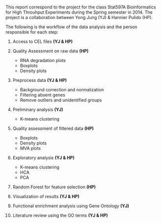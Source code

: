 This report correspond to the project for the class Stat597A Bioinformatics for High Throuhput Experiments during the Spring semester in 2014. The project is a collaboration between Yong Jung (YJ) & Hannier Pulido (HP).

The following is the workflow of the data analysis and the person responsible for each step:  

1) Access to CEL files **(YJ & HP)**

2) Quality Assessment on raw data **(HP)**   
    * RNA degradation plots  
    * Boxplots  
    * Density plots  

3) Preprocess data **(YJ & HP)**    
    * Background correction and normalization  
    * Filtering absent genes  
    * Remove outliers and unidentified groups  

4) Preliminary analysis **(YJ)**  
    * K-means clustering  

5) Quality assessment of filtered data **(HP)**    
    * Boxplots  
    * Density plots  
    * MVA plots  

6) Exploratory analysis  **(YJ & HP)**  
    * K-means clustering  
    * HCA    
    * PCA  

7) Random Forest for feature selection **(HP)**  

8) Visualization of results **(YJ & HP)**  

9) Functional enrichment analysis using Gene Ontology  **(YJ)**  

10) Literature review using the GO terms **(YJ & HP)**  
